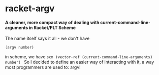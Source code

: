 # racket-argv
#### A cleaner, more compact way of dealing with current-command-line-arguments in Racket/PLT Scheme

The name itself says it all - we don't have 
```scm
(argv number)
```
in scheme, we have 
```scm (vector-ref (current-command-line-arguments) number) ```
So I decided to define an easier way of interacting with it, a way most programmers are used to: argv!
